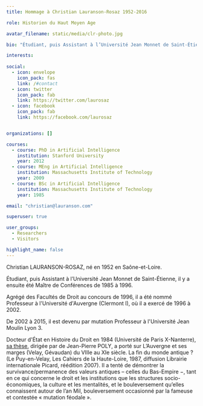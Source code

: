 ```yaml
---
title: Hommage à Christian Lauranson-Rosaz 1952-2016

role: Historien du Haut Moyen Age

avatar_filename: static/media/clr-photo.jpg

bio: "Étudiant, puis Assistant à l’Université Jean Monnet de Saint-Étienne, il y a ensuite été Maître de Conférences de 1985 à 1996. Agrégé des Facultés de Droit au concours de 1996, il a été nommé Professeur à l’Université d’Auvergne (Clermont I), où il a exercé de 1996 à 2002. Depuis 2002, il est devenu par mutation Professeur à l’Université Jean Moulin (Lyon 3)."

interests: 
  
social:
  - icon: envelope
    icon_pack: fas
    link: /#contact
  - icon: twitter
    icon_pack: fab
    link: https://twitter.com/laurosaz
  - icon: facebook
    icon_pack: fab
    link: https://facebook.com/laurosaz


organizations: []

courses:
  - course: PhD in Artificial Intelligence
    institution: Stanford University
    year: 2012
  - course: MEng in Artificial Intelligence
    institution: Massachusetts Institute of Technology
    year: 2009
  - course: BSc in Artificial Intelligence
    institution: Massachusetts Institute of Technology
    year: 1985

email: "christian@lauranson.com"

superuser: true

user_groups:
  - Researchers
  - Visitors

highlight_name: false
---
```

Christian LAURANSON-ROSAZ, né en 1952 en Saône-et-Loire.

Étudiant, puis Assistant à l’Université Jean Monnet de Saint-Étienne, il y a ensuite été Maître de Conférences de 1985 à 1996.

Agrégé des Facultés de Droit au concours de 1996, il a été nommé Professeur à l'Université d'Auvergne (Clermont I), où il a exercé de 1996 à 2002.

De 2002 à 2015, il est devenu par mutation Professeur à l'Université Jean Moulin Lyon 3.

Docteur d'État en Histoire du Droit en 1984 (Université de Paris X-Nanterre), [sa thèse](https://www.academia.edu/3513062/LAuvergne_et_ses_marges_Velay_G%C3%A9vaudan_du_VIIIe_au_XIe_si%C3%A8cle_La_fin_du_monde_antique_th%C3%A8se_r%C3%A9%C3%A9dition_2007_{:target="_blank"}), dirigée par de Jean-Pierre POLY, a porté sur L’Auvergne et ses marges (Velay, Gévaudan) du VIIIe au XIe siècle. La fin du monde antique ? (Le Puy-en-Velay, Les Cahiers de la Haute-Loire, 1987, diffusion Librairie internationale Picard, réédition 2007). Il a tenté de démontrer la survivance/permanence des valeurs antiques – celles du Bas-Empire −, tant en ce qui concerne le droit et les institutions que les structures socio-économiques, la culture et les mentalités, et le bouleversement qu’elles connaissent autour de l’an Mil, bouleversement occasionné par la fameuse et contestée « mutation féodale ».
